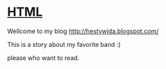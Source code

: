 [HTML](http://hestywida.blogspot.com/)
=========


Wellcome to my blog http://hestywida.blogspot.com/

This is a story about my favorite band :)

please who want to read.
